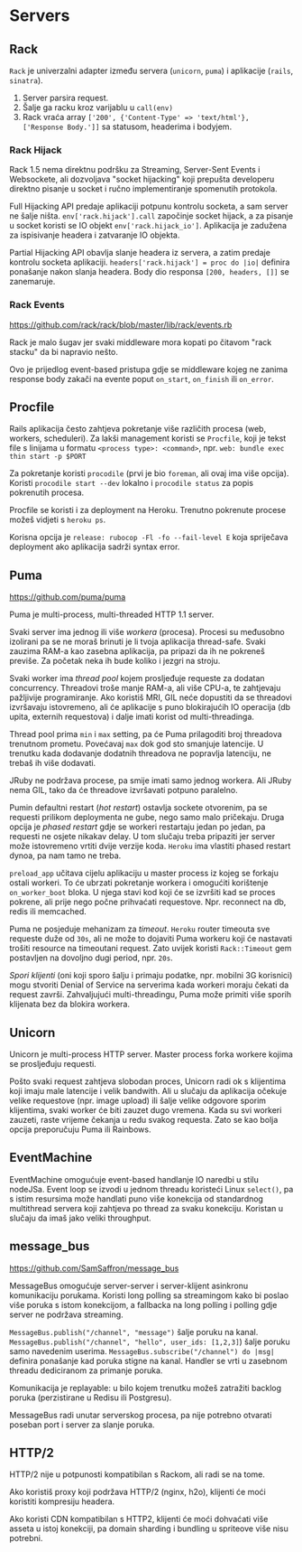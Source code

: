 # Servers

## Rack

`Rack` je univerzalni adapter između servera (`unicorn`, `puma`) i aplikacije (`rails`, `sinatra`).

1. Server parsira request.
2. Šalje ga racku kroz varijablu u `call(env)`
3. Rack vraća array `['200', {'Content-Type' => 'text/html'}, ['Response Body.']]` sa statusom, headerima i bodyjem.

### Rack Hijack

Rack 1.5 nema direktnu podršku za Streaming, Server-Sent Events i Websockete, ali dozvoljava "socket hijacking" koji prepušta developeru direktno pisanje u socket i ručno implementiranje spomenutih protokola.

Full Hijacking API predaje aplikaciji potpunu kontrolu socketa, a sam server ne šalje ništa. `env['rack.hijack'].call` započinje socket hijack, a za pisanje u socket koristi se IO objekt `env['rack.hijack_io']`. Aplikacija je zadužena za ispisivanje headera i zatvaranje IO objekta.

Partial Hijacking API obavlja slanje headera iz servera, a zatim predaje kontrolu socketa aplikaciji. `headers['rack.hijack'] = proc do |io|` definira ponašanje nakon slanja headera. Body dio responsa `[200, headers, []]` se zanemaruje.

### Rack Events

https://github.com/rack/rack/blob/master/lib/rack/events.rb

Rack je malo šugav jer svaki middleware mora kopati po čitavom "rack stacku" da bi napravio nešto.

Ovo je prijedlog event-based pristupa gdje se middleware kojeg ne zanima response body zakači na evente poput `on_start`, `on_finish` ili `on_error`.

## Procfile

Rails aplikacija često zahtjeva pokretanje više različith procesa (web, workers, scheduleri). Za lakši management koristi se `Procfile`, koji je tekst file s linijama u formatu `<process type>: <command>`, npr. `web: bundle exec thin start -p $PORT`

Za pokretanje koristi `procodile` (prvi je bio `foreman`, ali ovaj ima više opcija). Koristi `procodile start --dev` lokalno i `procodile status` za popis pokrenutih procesa.

Procfile se koristi i za deployment na Heroku. Trenutno pokrenute procese možeš vidjeti s `heroku ps`.

Korisna opcija je `release: rubocop -Fl -fo --fail-level E` koja spriječava deployment ako aplikacija sadrži syntax error.

## Puma

https://github.com/puma/puma

Puma je multi-process, multi-threaded HTTP 1.1 server.

Svaki server ima jednog ili više *workera* (procesa). Procesi su međusobno izolirani pa se ne moraš brinuti je li tvoja aplikacija thread-safe. Svaki zauzima RAM-a kao zasebna aplikacija, pa pripazi da ih ne pokreneš previše. Za početak neka ih bude koliko i jezgri na stroju.

Svaki worker ima *thread pool* kojem prosljeđuje requeste za dodatan concurrency. Threadovi troše manje RAM-a, ali više CPU-a, te zahtjevaju pažljivije programiranje. Ako koristiš MRI, GIL neće dopustiti da se threadovi izvršavaju istovremeno, ali će aplikacije s puno blokirajućih IO operacija (db upita, externih requestova) i dalje imati korist od multi-threadinga.

Thread pool prima `min` i `max` setting, pa će Puma prilagoditi broj threadova trenutnom prometu. Povećavaj `max` dok god sto smanjuje latencije. U trenutku kada dodavanje dodatnih threadova ne popravlja latenciju, ne trebaš ih više dodavati.

JRuby ne podržava procese, pa smije imati samo jednog workera. Ali JRuby nema GIL, tako da će threadove izvršavati potpuno paralelno.

Pumin defaultni restart (*hot restart*) ostavlja sockete otvorenim, pa se requesti prilikom deploymenta ne gube, nego samo malo pričekaju. Druga opcija je *phased restart* gdje se workeri restartaju jedan po jedan, pa requesti ne osjete nikakav delay. U tom slučaju treba pripaziti jer server može istovremeno vrtiti dvije verzije koda. `Heroku` ima vlastiti phased restart dynoa, pa nam tamo ne treba.

`preload_app` učitava cijelu aplikaciju u master process iz kojeg se forkaju ostali workeri. To će ubrzati pokretanje workera i omogućiti korištenje `on_worker_boot` bloka. U njega stavi kod koji će se izvršiti kad se proces pokrene, ali prije nego počne prihvaćati requestove. Npr. reconnect na db, redis ili memcached.

Puma ne posjeduje mehanizam za *timeout*. `Heroku` router timeouta sve requeste duže od `30s`, ali ne može to dojaviti Puma workeru koji će nastavati trošiti resource na timeoutani request. Zato uvijek koristi `Rack::Timeout` gem postavljen na dovoljno dugi period, npr. `20s`.

*Spori klijenti* (oni koji sporo šalju i primaju podatke, npr. mobilni 3G korisnici) mogu stvoriti Denial of Service na serverima kada workeri moraju čekati da request završi. Zahvaljujući multi-threadingu, Puma može primiti više sporih klijenata bez da blokira workera.

## Unicorn

Unicorn je multi-process HTTP server. Master process forka workere kojima se prosljeđuju requesti.

Pošto svaki request zahtjeva slobodan proces, Unicorn radi ok s klijentima koji imaju male latencije i velik bandwith. Ali u slučaju da aplikacija očekuje velike requestove (npr. image upload) ili šalje velike odgovore sporim klijentima, svaki worker će biti zauzet dugo vremena. Kada su svi workeri zauzeti, raste vrijeme čekanja u redu svakog requesta. Zato se kao bolja opcija preporučuju Puma ili Rainbows.

## EventMachine

EventMachine omogućuje event-based handlanje IO naredbi u stilu nodeJSa. Event loop se izvodi u jednom threadu koristeći Linux `select()`, pa s istim resursima može handlati puno više konekcija od standardnog multithread servera koji zahtjeva po thread za svaku konekciju. Koristan u slučaju da imaš jako veliki throughput.

## message_bus

https://github.com/SamSaffron/message_bus

MessageBus omogućuje server-server i server-klijent asinkronu komunikaciju porukama. Koristi long polling sa streamingom kako bi poslao više poruka s istom konekcijom, a fallbacka na long polling i polling gdje server ne podržava streaming.

`MessageBus.publish("/channel", "message")` šalje poruku na kanal.
`MessageBus.publish("/channel", "hello", user_ids: [1,2,3]`) šalje poruku samo navedenim userima.
`MessageBus.subscribe("/channel") do |msg|` definira ponašanje kad poruka stigne na kanal. Handler se vrti u zasebnom threadu dediciranom za primanje poruka.

Komunikacija je replayable: u bilo kojem trenutku možeš zatražiti backlog poruka (perzistirane u Redisu ili Postgresu).

MessageBus radi unutar serverskog procesa, pa nije potrebno otvarati poseban port i server za slanje poruka.

## HTTP/2

HTTP/2 nije u potpunosti kompatibilan s Rackom, ali radi se na tome.

Ako koristiš proxy koji podržava HTTP/2 (nginx, h2o), klijenti će moći koristiti kompresiju headera.

Ako koristi CDN kompatibilan s HTTP2, klijenti će moći dohvaćati više asseta u istoj konekciji, pa domain sharding i bundling u spriteove više nisu potrebni.


